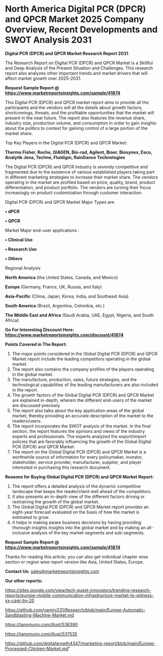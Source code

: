 # North America Digital PCR (DPCR) and QPCR Market 2025 Company Overview, Recent Developments and SWOT Analysis 2031

<strong>Digital PCR (DPCR) and QPCR Market Research Report 2031</strong>

The Research Report on Digital PCR (DPCR) and QPCR Market is a Skillful and Deep Analysis of the Present Situation and Challenges. This research report also analyzes other important trends and market drivers that will affect market growth over 2025-2031.

<strong>Request Sample Report @ <a href=https://www.marketreportsinsights.com/sample/41874>https://www.marketreportsinsights.com/sample/41874</a></strong>

This Digital PCR (DPCR) and QPCR market report aims to provide all the participants and the vendors will all the details about growth factors, shortcomings, threats, and the profitable opportunities that the market will present in the near future. The report also features the revenue share, industry size, production volume, and consumption in order to gain insights about the politics to contest for gaining control of a large portion of the market share.

Top Key Players in the Digital PCR (DPCR) and QPCR Market:

<strong>Thermo Fisher, Roche, QIAGEN, Bio-rad, Agilent, Bioer, Biosynex, Esco, Analytik Jena, Techne, Fluidigm, RainDance Technologies</strong>

The Digital PCR (DPCR) and QPCR Industry is severely competitive and fragmented due to the existence of various established players taking part in different marketing strategies to increase their market share. The vendors operating in the market are profiled based on price, quality, brand, product differentiation, and product portfolio. The vendors are turning their focus increasingly on product customization through customer interaction.

Digital PCR (DPCR) and QPCR Market Major Types are:

<strong>•  dPCR

•  QPCR</strong>

Market Major end-user applications :

<strong>•  Clinical Use

•  Research Use

•  Others</strong>

Regional Analysis

</u><strong><b>North America</b></strong> (the United States, Canada, and Mexico)

<strong><b>Europe </b></strong>(Germany, France, UK, Russia, and Italy)

<strong><b>Asia-Pacific</b></strong> (China, Japan, Korea, India, and Southeast Asia)

<strong><b>South America</b></strong> (Brazil, Argentina, Colombia, etc.)

<strong><b>The Middle East and Africa</b></strong> (Saudi Arabia, UAE, Egypt, Nigeria, and South Africa)

<strong>Go For Interesting Discount Here: <a href=https://www.marketreportsinsights.com/discount/41874>https://www.marketreportsinsights.com/discount/41874</a></strong>

<strong>Points Covered in The Report:</strong>
<ol>
  <li>The major points considered in the Global Digital PCR (DPCR) and QPCR Market report include the leading competitors operating in the global market.</li>
  <li>The report also contains the company profiles of the players operating in the global market.</li>
  <li>The manufacture, production, sales, future strategies, and the technological capabilities of the leading manufacturers are also included in the report.</li>
  <li>The growth factors of the Global Digital PCR (DPCR) and QPCR Market are explained in-depth, wherein the different end-users of the market are discussed precisely.</li>
  <li>The report also talks about the key application areas of the global market, thereby providing an accurate description of the market to the readers/users.</li>
  <li>The report incorporates the SWOT analysis of the market. In the final section, the report features the opinions and views of the industry experts and professionals. The experts analyzed the export/import policies that are favorably influencing the growth of the Global Digital PCR (DPCR) and QPCR Market.</li>
  <li>The report on the Global Digital PCR (DPCR) and QPCR Market is a worthwhile source of information for every policymaker, investor, stakeholder, service provider, manufacturer, supplier, and player interested in purchasing this research document.</li>
</ol>
<strong>Reasons for Buying Global Digital PCR (DPCR) and QPCR Market Report:</strong>

<ol>
  <li>The report offers a detailed analysis of the dynamic competitive landscape that keeps the reader/client well ahead of the competitors.</li>
  <li>It also presents an in-depth view of the different factors driving or restraining the growth of the global market.</li>
  <li>The Global Digital PCR (DPCR) and QPCR Market report provides an eight-year forecast evaluated on the basis of how the market is estimated to grow.</li>
  <li>It helps in making aware business decisions by having providing thorough insights insights into the global market and by making an all-inclusive analysis of the key market segments and sub-segments.</li>
</ol>
<strong>Request Sample Report @ <a href=https://www.marketreportsinsights.com/sample/41874>https://www.marketreportsinsights.com/sample/41874</a></strong>


Thanks for reading this article; you can also get individual chapter wise section or region wise report version like Asia, United States, Europe.

<strong>Contact Us:</strong>
sales@marketreportsinsights.com

<strong>Our other reports:</strong>

<a href=https://sites.google.com/view/tech-quest-innovators/trending-research-reports/europe-mobile-communication-infrastructure-market-to-witness-xx-cagr-by-20>https://sites.google.com/view/tech-quest-innovators/trending-research-reports/europe-mobile-communication-infrastructure-market-to-witness-xx-cagr-by-20</a>

<a href=https://github.com/yamini231/Research/blob/main/Europe-Automatic-Sandblasting-Machine-Market.md>https://github.com/yamini231/Research/blob/main/Europe-Automatic-Sandblasting-Machine-Market.md</a>

<a href=https://tanomuno.com/illust/536390>https://tanomuno.com/illust/536390</a>

<a href=https://tanomuno.com/illust/537535>https://tanomuno.com/illust/537535</a>

<a href=https://github.com/digitalgrowth4347/marketing-report/blob/main/Europe-Processed-Chicken-Market.md>https://github.com/digitalgrowth4347/marketing-report/blob/main/Europe-Processed-Chicken-Market.md</a>"
